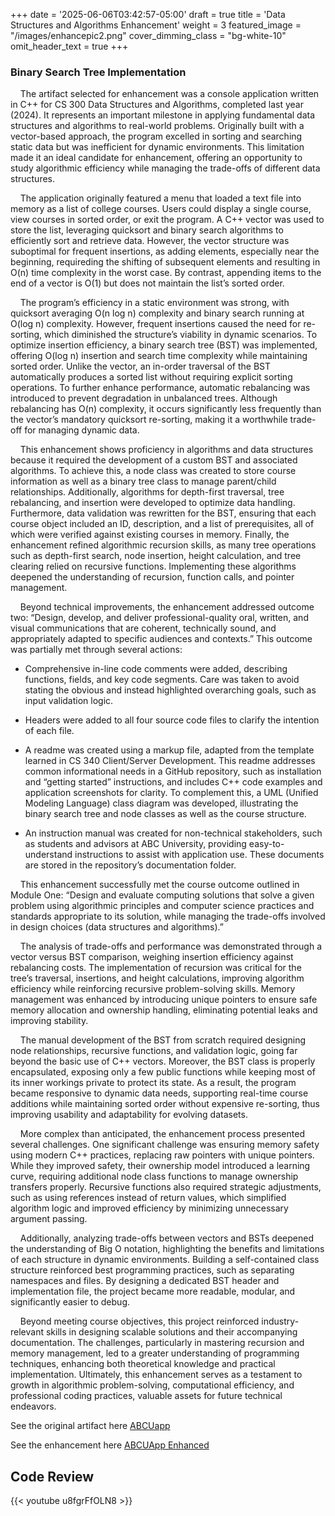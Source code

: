 +++
date = '2025-06-06T03:42:57-05:00'
draft = true
title = 'Data Structures and Algorithms Enhancement'
weight = 3
featured_image = "/images/enhancepic2.png"
cover_dimming_class = "bg-white-10"
omit_header_text = true
+++
### Binary Search Tree Implementation



<!--more-->


&nbsp;&nbsp;&nbsp;&nbsp;The artifact selected for enhancement was a console application written in C++ for CS 300 Data Structures and Algorithms, completed last year (2024). It represents an important milestone in applying fundamental data structures and algorithms to real-world problems. Originally built with a vector-based approach, the program excelled in sorting and searching static data but was inefficient for dynamic environments. This limitation made it an ideal candidate for enhancement, offering an opportunity to study algorithmic efficiency while managing the trade-offs of different data structures. 

&nbsp;&nbsp;&nbsp;&nbsp;The application originally featured a menu that loaded a text file into memory as a list of college courses. Users could display a single course, view courses in sorted order, or exit the program. A C++ vector was used to store the list, leveraging quicksort and binary search algorithms to efficiently sort and retrieve data. However, the vector structure was suboptimal for frequent insertions, as adding elements, especially near the beginning, requireding the shifting of subsequent elements and resulting in O(n) time complexity in the worst case. By contrast, appending items to the end of a vector is O(1) but does not maintain the list’s sorted order. 

&nbsp;&nbsp;&nbsp;&nbsp;The program’s efficiency in a static environment was strong, with quicksort averaging O(n log n) complexity and binary search running at O(log n) complexity. However, frequent insertions caused the need for re-sorting, which diminished the structure’s viability in dynamic scenarios. To optimize insertion efficiency, a binary search tree (BST) was implemented, offering O(log n) insertion and search time complexity while maintaining sorted order. Unlike the vector, an in-order traversal of the BST automatically produces a sorted list without requiring explicit sorting operations. To further enhance performance, automatic rebalancing was introduced to prevent degradation in unbalanced trees. Although rebalancing has O(n) complexity, it occurs significantly less frequently than the vector’s mandatory quicksort re-sorting, making it a worthwhile trade-off for managing dynamic data. 

&nbsp;&nbsp;&nbsp;&nbsp;This enhancement shows proficiency in algorithms and data structures because it required the development of a custom BST and associated algorithms. To achieve this, a node class was created to store course information as well as a binary tree class to manage parent/child relationships. Additionally, algorithms for depth-first traversal, tree rebalancing, and insertion were developed to optimize data handling. Furthermore, data validation was rewritten for the BST, ensuring that each course object included an ID, description, and a list of prerequisites, all of which were verified against existing courses in memory. Finally, the enhancement refined algorithmic recursion skills, as many tree operations such as depth-first search, node insertion, height calculation, and tree clearing relied on recursive functions. Implementing these algorithms deepened the understanding of recursion, function calls, and pointer management. 

&nbsp;&nbsp;&nbsp;&nbsp;Beyond technical improvements, the enhancement addressed outcome two: “Design, develop, and deliver professional-quality oral, written, and visual communications that are coherent, technically sound, and appropriately adapted to specific audiences and contexts.” This outcome was partially met through several actions:


- Comprehensive in-line code comments were added, describing functions, fields, and key code segments. Care was taken to avoid stating the obvious and instead highlighted overarching goals, such as input validation logic. 

- Headers were added to all four source code files to clarify the intention of each file. 

- A readme was created using a markup file, adapted from the template learned in CS 340 Client/Server Development. This readme addresses common informational needs in a GitHub repository, such as installation and “getting started” instructions, and includes C++ code examples and application screenshots for clarity. To complement this, a UML (Unified Modeling Language) class diagram was developed, illustrating the binary search tree and node classes as well as the course structure.

- An instruction manual was created for non-technical stakeholders, such as students and advisors at ABC University, providing easy-to-understand instructions to assist with application use. These documents are stored in the repository’s documentation folder. 


&nbsp;&nbsp;&nbsp;&nbsp;This enhancement successfully met the course outcome outlined in Module One: “Design and evaluate computing solutions that solve a given problem using algorithmic principles and computer science practices and standards appropriate to its solution, while managing the trade-offs involved in design choices (data structures and algorithms).” 

&nbsp;&nbsp;&nbsp;&nbsp;The analysis of trade-offs and performance was demonstrated through a vector versus BST comparison, weighing insertion efficiency against rebalancing costs. The implementation of recursion was critical for the tree’s traversal, insertions, and height calculations, improving algorithm efficiency while reinforcing recursive problem-solving skills. Memory management was enhanced by introducing unique pointers to ensure safe memory allocation and ownership handling, eliminating potential leaks and improving stability.

&nbsp;&nbsp;&nbsp;&nbsp;The manual development of the BST from scratch required designing node relationships, recursive functions, and validation logic, going far beyond the basic use of C++ vectors. Moreover, the BST class is properly encapsulated, exposing only a few public functions while keeping most of its inner workings private to protect its state. As a result, the program became responsive to dynamic data needs, supporting real-time course additions while maintaining sorted order without expensive re-sorting, thus improving usability and adaptability for evolving datasets. 

&nbsp;&nbsp;&nbsp;&nbsp;More complex than anticipated, the enhancement process presented several challenges. One significant challenge was ensuring memory safety using modern C++ practices, replacing raw pointers with unique pointers. While they improved safety, their ownership model introduced a learning curve, requiring additional node class functions to manage ownership transfers properly. Recursive functions also required strategic adjustments, such as using references instead of return values, which simplified algorithm logic and improved efficiency by minimizing unnecessary argument passing. 

&nbsp;&nbsp;&nbsp;&nbsp;Additionally, analyzing trade-offs between vectors and BSTs deepened the understanding of Big O notation, highlighting the benefits and limitations of each structure in dynamic environments. Building a self-contained class structure reinforced best programming practices, such as separating namespaces and files. By designing a dedicated BST header and implementation file, the project became more readable, modular, and significantly easier to debug. 

&nbsp;&nbsp;&nbsp;&nbsp;Beyond meeting course objectives, this project reinforced industry-relevant skills in designing scalable solutions and their accompanying documentation. The challenges, particularly in mastering recursion and memory management, led to a greater understanding of programming techniques, enhancing both theoretical knowledge and practical implementation. Ultimately, this enhancement serves as a testament to growth in algorithmic problem-solving, computational efficiency, and professional coding practices, valuable assets for future technical endeavors.

See the original artifact here [ABCUapp](https://github.com/mufg80/CS300_ABCU_App)

See the enhancement here [ABCUApp Enhanced](https://github.com/mufg80/CS300_Enhancement2)

## **Code Review**

{{< youtube u8fgrFfOLN8 >}}
